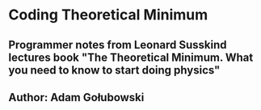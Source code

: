 ﻿# Coding Theoretical Minimum

## Programmer notes from Leonard Susskind lectures book "The Theoretical Minimum. What you need to know to start doing physics"

## Author: Adam Gołubowski